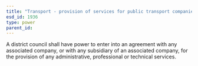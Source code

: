 ```yaml
---
title: "Transport - provision of services for public transport companies"
esd_id: 1936
type: power
parent_id:  
---
```


A district council shall have power to enter into an agreement with any associated company, or with any subsidiary of an associated company,  for the provision of any administrative, professional or technical services.

